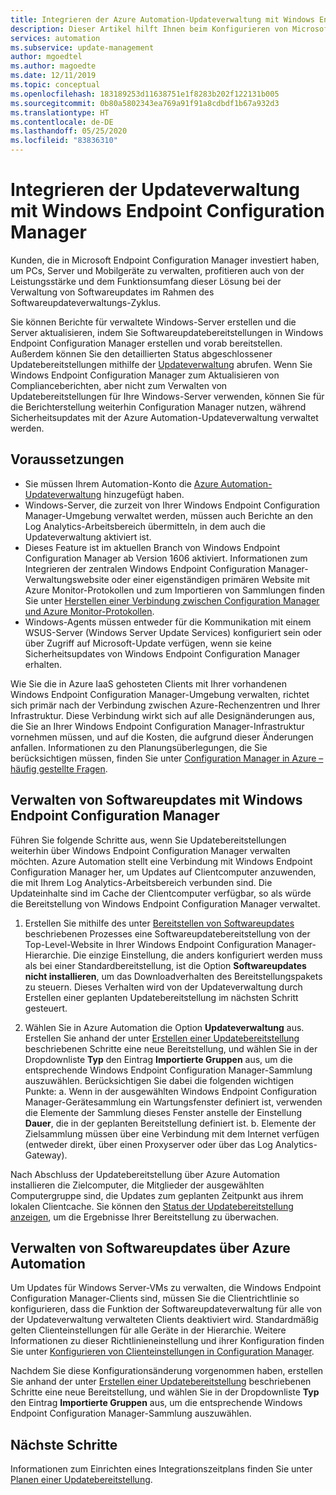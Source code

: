 ```yaml
---
title: Integrieren der Azure Automation-Updateverwaltung mit Windows Endpoint Configuration Manager
description: Dieser Artikel hilft Ihnen beim Konfigurieren von Microsoft Endpoint Configuration Manager mit der Updateverwaltung, um Softwareupdates auf Manager-Clients bereitzustellen.
services: automation
ms.subservice: update-management
author: mgoedtel
ms.author: magoedte
ms.date: 12/11/2019
ms.topic: conceptual
ms.openlocfilehash: 183189253d11638751e1f8283b202f122131b005
ms.sourcegitcommit: 0b80a5802343ea769a91f91a8cdbdf1b67a932d3
ms.translationtype: HT
ms.contentlocale: de-DE
ms.lasthandoff: 05/25/2020
ms.locfileid: "83836310"
---
```

# <a name="integrate-update-management-with-windows-endpoint-configuration-manager"></a>Integrieren der Updateverwaltung mit Windows Endpoint Configuration Manager

Kunden, die in Microsoft Endpoint Configuration Manager investiert haben, um PCs, Server und Mobilgeräte zu verwalten, profitieren auch von der Leistungsstärke und dem Funktionsumfang dieser Lösung bei der Verwaltung von Softwareupdates im Rahmen des Softwareupdateverwaltungs-Zyklus.

Sie können Berichte für verwaltete Windows-Server erstellen und die Server aktualisieren, indem Sie Softwareupdatebereitstellungen in Windows Endpoint Configuration Manager erstellen und vorab bereitstellen. Außerdem können Sie den detaillierten Status abgeschlossener Updatebereitstellungen mithilfe der [Updateverwaltung](automation-update-management.md) abrufen. Wenn Sie Windows Endpoint Configuration Manager zum Aktualisieren von Complianceberichten, aber nicht zum Verwalten von Updatebereitstellungen für Ihre Windows-Server verwenden, können Sie für die Berichterstellung weiterhin Configuration Manager nutzen, während Sicherheitsupdates mit der Azure Automation-Updateverwaltung verwaltet werden.

## <a name="prerequisites"></a>Voraussetzungen

* Sie müssen Ihrem Automation-Konto die [Azure Automation-Updateverwaltung](automation-update-management.md) hinzugefügt haben.
* Windows-Server, die zurzeit von Ihrer Windows Endpoint Configuration Manager-Umgebung verwaltet werden, müssen auch Berichte an den Log Analytics-Arbeitsbereich übermitteln, in dem auch die Updateverwaltung aktiviert ist.
* Dieses Feature ist im aktuellen Branch von Windows Endpoint Configuration Manager ab Version 1606 aktiviert. Informationen zum Integrieren der zentralen Windows Endpoint Configuration Manager-Verwaltungswebsite oder einer eigenständigen primären Website mit Azure Monitor-Protokollen und zum Importieren von Sammlungen finden Sie unter [Herstellen einer Verbindung zwischen Configuration Manager und Azure Monitor-Protokollen](../azure-monitor/platform/collect-sccm.md).  
* Windows-Agents müssen entweder für die Kommunikation mit einem WSUS-Server (Windows Server Update Services) konfiguriert sein oder über Zugriff auf Microsoft-Update verfügen, wenn sie keine Sicherheitsupdates von Windows Endpoint Configuration Manager erhalten.

Wie Sie die in Azure IaaS gehosteten Clients mit Ihrer vorhandenen Windows Endpoint Configuration Manager-Umgebung verwalten, richtet sich primär nach der Verbindung zwischen Azure-Rechenzentren und Ihrer Infrastruktur. Diese Verbindung wirkt sich auf alle Designänderungen aus, die Sie an Ihrer Windows Endpoint Configuration Manager-Infrastruktur vornehmen müssen, und auf die Kosten, die aufgrund dieser Änderungen anfallen. Informationen zu den Planungsüberlegungen, die Sie berücksichtigen müssen, finden Sie unter [Configuration Manager in Azure – häufig gestellte Fragen](https://docs.microsoft.com/configmgr/core/understand/configuration-manager-on-azure#networking).

## <a name="manage-software-updates-from-windows-endpoint-configuration-manager"></a>Verwalten von Softwareupdates mit Windows Endpoint Configuration Manager

Führen Sie folgende Schritte aus, wenn Sie Updatebereitstellungen weiterhin über Windows Endpoint Configuration Manager verwalten möchten. Azure Automation stellt eine Verbindung mit Windows Endpoint Configuration Manager her, um Updates auf Clientcomputer anzuwenden, die mit Ihrem Log Analytics-Arbeitsbereich verbunden sind. Die Updateinhalte sind im Cache der Clientcomputer verfügbar, so als würde die Bereitstellung von Windows Endpoint Configuration Manager verwaltet.

1. Erstellen Sie mithilfe des unter [Bereitstellen von Softwareupdates](https://docs.microsoft.com/configmgr/sum/deploy-use/deploy-software-updates) beschriebenen Prozesses eine Softwareupdatebereitstellung von der Top-Level-Website in Ihrer Windows Endpoint Configuration Manager-Hierarchie. Die einzige Einstellung, die anders konfiguriert werden muss als bei einer Standardbereitstellung, ist die Option **Softwareupdates nicht installieren**, um das Downloadverhalten des Bereitstellungspakets zu steuern. Dieses Verhalten wird von der Updateverwaltung durch Erstellen einer geplanten Updatebereitstellung im nächsten Schritt gesteuert.

1. Wählen Sie in Azure Automation die Option **Updateverwaltung** aus. Erstellen Sie anhand der unter [Erstellen einer Updatebereitstellung](automation-tutorial-update-management.md#schedule-an-update-deployment) beschriebenen Schritte eine neue Bereitstellung, und wählen Sie in der Dropdownliste **Typ** den Eintrag **Importierte Gruppen** aus, um die entsprechende Windows Endpoint Configuration Manager-Sammlung auszuwählen. Berücksichtigen Sie dabei die folgenden wichtigen Punkte: a. Wenn in der ausgewählten Windows Endpoint Configuration Manager-Gerätesammlung ein Wartungsfenster definiert ist, verwenden die Elemente der Sammlung dieses Fenster anstelle der Einstellung **Dauer**, die in der geplanten Bereitstellung definiert ist.
    b. Elemente der Zielsammlung müssen über eine Verbindung mit dem Internet verfügen (entweder direkt, über einen Proxyserver oder über das Log Analytics-Gateway).

Nach Abschluss der Updatebereitstellung über Azure Automation installieren die Zielcomputer, die Mitglieder der ausgewählten Computergruppe sind, die Updates zum geplanten Zeitpunkt aus ihrem lokalen Clientcache. Sie können den [Status der Updatebereitstellung anzeigen](automation-tutorial-update-management.md#view-results-of-an-update-deployment), um die Ergebnisse Ihrer Bereitstellung zu überwachen.

## <a name="manage-software-updates-from-azure-automation"></a>Verwalten von Softwareupdates über Azure Automation

Um Updates für Windows Server-VMs zu verwalten, die Windows Endpoint Configuration Manager-Clients sind, müssen Sie die Clientrichtlinie so konfigurieren, dass die Funktion der Softwareupdateverwaltung für alle von der Updateverwaltung verwalteten Clients deaktiviert wird. Standardmäßig gelten Clienteinstellungen für alle Geräte in der Hierarchie. Weitere Informationen zu dieser Richtlinieneinstellung und ihrer Konfiguration finden Sie unter [Konfigurieren von Clienteinstellungen in Configuration Manager](https://docs.microsoft.com/configmgr/core/clients/deploy/configure-client-settings).

Nachdem Sie diese Konfigurationsänderung vorgenommen haben, erstellen Sie anhand der unter [Erstellen einer Updatebereitstellung](automation-tutorial-update-management.md#schedule-an-update-deployment) beschriebenen Schritte eine neue Bereitstellung, und wählen Sie in der Dropdownliste **Typ** den Eintrag **Importierte Gruppen** aus, um die entsprechende Windows Endpoint Configuration Manager-Sammlung auszuwählen.

## <a name="next-steps"></a>Nächste Schritte

Informationen zum Einrichten eines Integrationszeitplans finden Sie unter [Planen einer Updatebereitstellung](automation-tutorial-update-management.md#schedule-an-update-deployment).